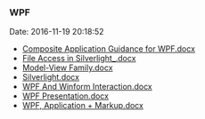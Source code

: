 <!--
title: WPF
date: 2016-11-19 20:18:52
tags:
- WPF
- .NET
-->
### WPF
Date: 2016-11-19 20:18:52
* [Composite Application Guidance for WPF.docx](https://github.com/zhuzhigao/PersonalMaterials/raw/master/WPF/Composite%20Application%20Guidance%20for%20WPF.docx)
* [File Access in Silverlight_.docx](https://github.com/zhuzhigao/PersonalMaterials/raw/master/WPF/File%20Access%20in%20Silverlight_.docx)
* [Model-View Family.docx](https://github.com/zhuzhigao/PersonalMaterials/raw/master/WPF/Model-View%20Family.docx)
* [Silverlight.docx](https://github.com/zhuzhigao/PersonalMaterials/raw/master/WPF/Silverlight.docx)
* [WPF And Winform Interaction.docx](https://github.com/zhuzhigao/PersonalMaterials/raw/master/WPF/WPF%20And%20Winform%20Interaction.docx)
* [WPF Presentation.docx](https://github.com/zhuzhigao/PersonalMaterials/raw/master/WPF/WPF%20Presentation.docx)
* [WPF, Application + Markup.docx](https://github.com/zhuzhigao/PersonalMaterials/raw/master/WPF/WPF,%20Application%20+%20Markup.docx)
<!-- more -->
